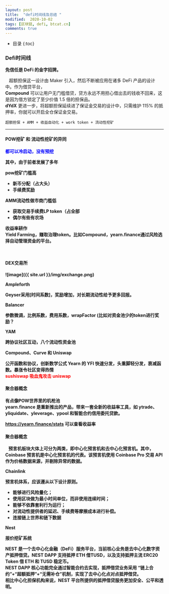 ```yaml
---
layout: post
title:  "defi时间线及总结 "
modified:  2020-10-02
tags: [区块链, defi, btcat.cn]
comments: true
---
```


* 目录
{:toc}

### Defi时间线

<b>免信任是 DeFi 的金字招牌。</b>

&nbsp;&nbsp; 超额担保这一设计由 Maker 引入，然后不断被应用在诸多 DeFi 产品的设计中。作为借贷平台，  
<b>Compound</b> 可以让用户无门槛借贷，贷方永远不用担心借出去的钱收不回来，这是因为借方锁定了至少价值 1.5 倍的担保品。  
<b>dYdX</b> 更进一步，将超额担保延续进了保证金交易的设计中，只需维护 115% 的抵押率，你就可以开启全仓保证金交易。

`超额担保 + AMM + 收益自动化 + work token + 流动性挖矿`

<font color="blue"> <strong></font>

<!--more-->

<hr>

#### POW挖矿 和 流动性挖矿的异同

<font color="blue">都可以冷启动，没有预挖 <strong></font>

其中，由于前者发展了多年  

pow挖矿门槛高  
* 新币分配（占大头）
* 手续费奖励

AMM流动性做市商门槛低
* 获取交易手续费LP token（占全部
* 偶尔有些有农场

收益率耕作    
Yield Farming，赚取治理token。比如Compound，yearn.finance通过风险选择自动管理资金的平台。

<br>

#### DEX交易所

![image]({{ site.url }}/img/exchange.png)

<p>Ampleforth</p>
Geyser采用[时间系数]，奖励增加，对长期流动性给予更多回报。

<p>Balancer</p>
参数微调，比例系数，费用系数，wrapFactor  
(比如对资金池少的token进行奖励？

<p>YAM</p>
跨协议社区互动，八个流动性资金池

<p>Compound、Curve 和 Uniswap</p>
公开函数和协议，创新数学公式  
Yearn 的  YFI  
快速分发，头重脚轻分发，衰减函数。暴涨令社区变得热情  

<br/>
<font color="red">sushiswap 吸血鬼攻击 uniswap  </font>

<br/>

#### 聚合器概念

有点像POW世界里的<b>机枪池</b>  
yearn.finance 是重新推出的产品，带来一套全新的收益率工具，如 ytrade、yliquidate、yleverage、ypool 和智能合约信用委托贷款。

https://yearn.finance/stats  可以查看收益率  

#### 聚合器概念

&nbsp;&nbsp; 预言机板块大体上可分为两类，即中心化预言机和去中心化预言机。其中，Coinbase 预言机是中心化预言机的代表。该预言机使用 Coinbase Pro 交易 API 作为价格数据来源，并剔除异常的数据。  
<p>Chainlink</p>

预言机体系，应该遵从以下设计原则。
* 能够进行风险量化；
* 使用区块做为最小时间单位，而非使用连续时间；
* 能够不依靠套利行为运行；
* 对流动性提供者的延迟、手续费等摩擦成本进行补偿。
* 连接链上世界和链下数据

<p>Nest</p>
报价挖矿系统  

NEST 是一个去中心化金融（DeFi）服务平台，当前核心业务是去中心化数字资产抵押借贷。NEST DAPP 支持抵押 ETH 借TUSD，以及支持抵押主流 ERC20 Token 借 ETH 和 TUSD 稳定币。  
NEST DAPP 核心功能完全通过智能合约去实现，抵押借贷业务采用 “链上合约”+“超额抵押”+“无需补仓”机制，实现了去中心化点对点抵押借贷。  
相比中心化担保机构来说，NEST 平台所提供的抵押借贷服务更加安全、公平和透明。  


